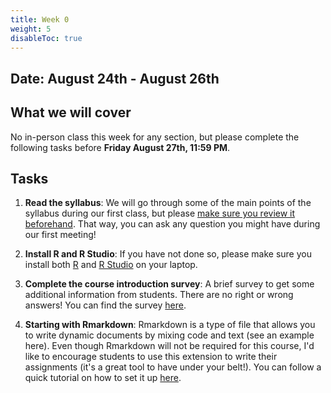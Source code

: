 ```yaml
---
title: Week 0
weight: 5
disableToc: true
---
```


## Date: August 24th - August 26th

## What we will cover

No in-person class this week for any section, but please complete the following tasks before **Friday August 27th, 11:59 PM**.

## Tasks

1. **Read the syllabus**: We will go through some of the main points of the syllabus during our first class, but please [make sure you review it beforehand](https://sta235.netlify.app/syllabus). That way, you can ask any question you might have during our first meeting!

2. **Install R and R Studio**: If you have not done so, please make sure you install both [R](https://www.r-project.org/) and [R Studio](https://www.rstudio.com/products/rstudio/download/) on your laptop.

3. **Complete the course introduction survey**: A brief survey to get some additional information from students. There are no right or wrong answers! You can find the survey [here](https://forms.gle/wAnQrZtR64vzgCGD7).

4. **Starting with Rmarkdown**: Rmarkdown is a type of file that allows you to write dynamic documents by mixing code and text (see an example here). Even though Rmarkdown will not be required for this course, I'd like to encourage students to use this extension to write their assignments (it's a great tool to have under your belt!). You can follow a quick tutorial on how to set it up [here](https://sta235.netlify.app/Rmarkdown_tutorial). 


